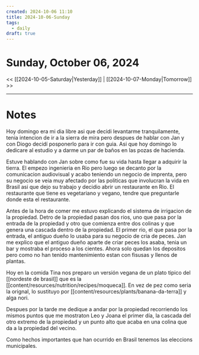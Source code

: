 ```yaml
---
created: 2024-10-06 11:10
title: 2024-10-06-Sunday
tags:
  - daily
draft: true
---
```

# Sunday, October 06, 2024

<< [[2024-10-05-Saturday|Yesterday]] | [[2024-10-07-Monday|Tomorrow]] >>

---
# Notes
Hoy domingo era mi dia libre asi que decidi levantarme tranquilamente, tenia intencion de ir a la sierra de mira pero despues de hablar con Jan y con Diogo decidí posponerlo para ir con guia. Asi que hoy domingo lo dedicare al estudio y a darme un par de baños en las pozas de hacienda.

Estuve hablando con Jan sobre como fue su vida hasta llegar a adquirir la tierra. El empezo ingenieria en Rio pero luego se decanto por la comunicacion audiovisual y acabo teniendo un negocio de imprenta, pero su negocio se veia muy afectado por las politicas que involucran la vida en Brasil asi que dejo su trabajo y decidio abrir un restaurante en Rio. El restaurante que tiene es vegetariano y vegano, tendre que preguntarle donde esta el restaurante.

Antes de la  hora de comer me estuvo explicando el sistema de irrigacion de la propiedad. Detro de la propiedad pasan dos rios, uno que pasa por la entrada de la propiedad y otro que comienza entre dos colinas y que genera una cascada dentro de la propiedad. El primer rio, el que pasa por la entrada, el antiguo dueño lo usaba para su negocio de cria de peces. Jan me explico que el antiguo dueño aparte de criar peces los asaba, tenia un bar y mostraba el proceso a los cientes. Ahora solo quedan los depositos pero como no han tenido mantenimiento estan con fisusas y llenos de plantas.

Hoy en la comida Tina nos preparo un versión vegana de un plato tipico del [[nordeste de brasil]] que es la [[content/resources/nutrition/recipes/moqueca]]. En vez de pez como seria la orignal, lo sustituyo por [[content/resources/plants/banana-da-terra]] y alga nori.

Despues por la tarde me dedique a andar por la propiedad recorriendo los mismos puntos que me mostraton Leo y Joana el primer día, la cascada del otro extremo de la propiedad y un punto alto que acaba en una colina que da a la propiedad del vecino.

Como hechos importantes que han ocurrido en Brasil tenemos las eleccions municipales. 